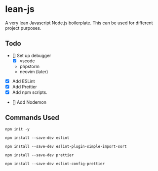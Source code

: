 # lean-js

A very lean Javascript Node.js boilerplate. This can be used for different project purposes.

## Todo

- [] Set up debugger
  - [x] vscode
  - phpstorm
  - neovim (later)
- [x] Add ESLint
- [x] Add Prettier
- [x] Add npm scripts.
- [] Add Nodemon

## Commands Used

`npm init -y`

`npm install --save-dev eslint`

`npm install --save-dev eslint-plugin-simple-import-sort`

`npm install --save-dev prettier`

`npm install --save-dev eslint-config-prettier`
